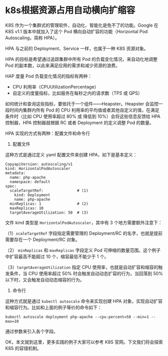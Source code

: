 # k8s根据资源占用自动横向扩缩容

K8S 作为一个集群式的管理软件，自动化、智能化是免不了的功能。Google 在 K8S v1.1 版本中就加入了这个 Pod 横向自动扩容的功能（Horizontal Pod Autoscaling，简称 HPA）。

HPA 与之前的 Deployment、Service 一样，也属于一种 K8S 资源对象。

HPA 的目标是希望通过追踪集群中所有 Pod 的负载变化情况，来自动化地调整 Pod 的副本数，以此来满足应用的需求和减少资源的浪费。

HAP 度量 Pod 负载变化情况的指标有两种：

- CPU 利用率（CPUUtilizationPercentage）
- 自定义的度量指标，比如服务在每秒之内的请求数（TPS 或 QPS）

如何统计和查询这些指标，要依托于一个组件——Heapster。Heapster 会监控一段时间内集群内所有 Pod 的 CPU 利用率的平均值或者其他自定义的值，在满足条件时（比如 CPU 使用率超过 80% 或 降低到 10%）会将这些信息反馈给 HPA 控制器，HPA 控制器就根据 RC 或者 Deployment 的定义调整 Pod 的数量。

HPA 实现的方式有两种：配置文件和命令行

1. 配置文件

这种方式是通过定义 yaml 配置文件来创建 HPA，如下是基本定义：

```
CopyapiVersion: autoscaling/v1
kind: HorizontalPodAutoscaler
metadata:
  name: php-apache
  namespace: default
spec:
  scaleTargetRef:               # (1)
    kind: Deployment   
    name: php-apache
  minReplicas: 1                # (2)
  maxReplicas: 10
  targetAverageUtilization: 50  # (3)
```

文件 kind 类型是 `HorizontalPodAutoscaler`，其中有 3 个地方需要额外注意下：

（1）`scaleTargetRef` 字段指定需要管理的 Deployment/RC 的名字，也就是提前需要存在一个 Deployment/RC 对象。

（2） `minReplicas` 和 `maxReplicas` 字段定义 Pod 可伸缩的数量范围。这个例子中扩容最高不能超过 10 个，缩容最低不能少于 1 个。

（3）`targetAverageUtilization` 指定 CPU 使用率，也就是自动扩容和缩容的触发条件，当 CPU 使用率超过 50% 时会触发自动动态扩容的行为，当回落到 50% 以下时，又会触发自动动态缩容的行为。

1. 命令行

这种方式就是通过 `kubectl autoscale` 命令来实现创建 HPA 对象，实现自动扩容和缩容行为。比如和上面的例子等价的命令如下：

```
kubectl autoscale deployment php-apache --cpu-percent=50 --min=1 --max=10
```

通过参数来引入各个字段。

OK，本文就到这里，更多实践的例子大家可以参考 K8S 官网。下文我们将会探索 K8S 的容错机制。
